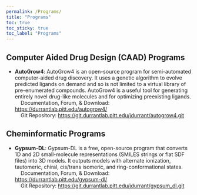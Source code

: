 ```yaml
---
permalink: /Programs/
title: "Programs"
toc: true
toc_sticky: true
toc_label: "Programs"
---
```


## Computer Aided Drug Design (CAAD) Programs

- **AutoGrow4**: AutoGrow4 is an open-source program for semi-automated computer-aided drug discovery. It uses a genetic algorithm to evolve predicted ligands on demand and so is not limited to a virtual library of pre-enumerated compounds. AutoGrow4 is a useful tool for generating entirely novel drug-like molecules and for optimizing preexisting ligands.<br />
    &nbsp;&nbsp;&nbsp;&nbsp;Documentation, Forum, & Download: <https://durrantlab.pitt.edu/autogrow4/> <br />
    &nbsp;&nbsp;&nbsp;&nbsp;Git Repository: <https://git.durrantlab.pitt.edu/jdurrant/autogrow4.git><br />

## Cheminformatic Programs

- **Gypsum-DL**: Gypsum-DL is a free, open-source program that converts 1D and 2D small-molecule representations (SMILES strings or flat SDF files) into 3D models. It outputs models with alternate ionization, tautomeric, chiral, cis/trans isomeric, and ring-conformational states.<br />
    &nbsp;&nbsp;&nbsp;&nbsp;Documentation, Forum, & Download: <https://durrantlab.pitt.edu/gypsum-dl/><br />
    &nbsp;&nbsp;&nbsp;&nbsp;Git Repository: <https://git.durrantlab.pitt.edu/jdurrant/gypsum_dl.git>

